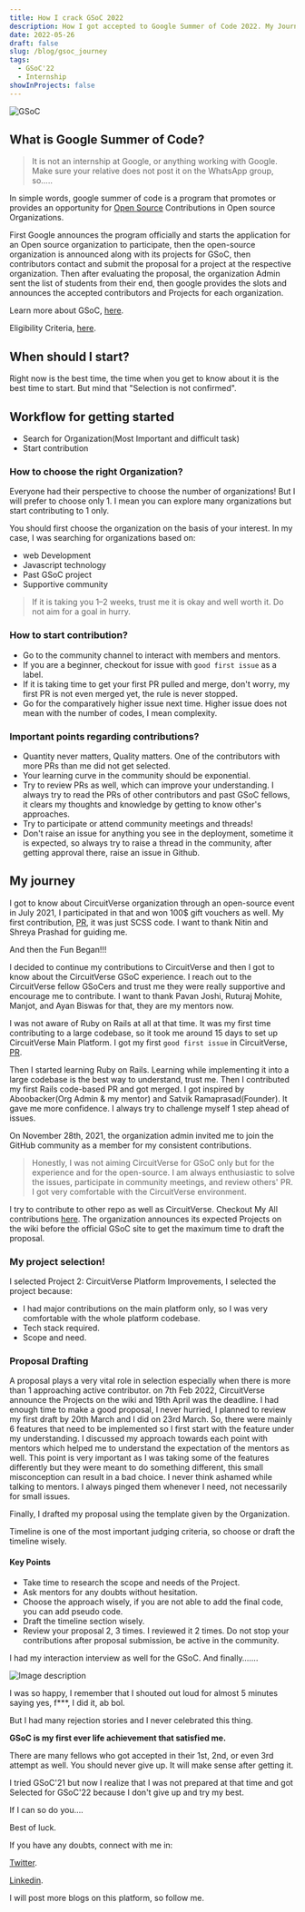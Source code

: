 ```yaml
---
title: How I crack GSoC 2022
description: How I got accepted to Google Summer of Code 2022. My Journey.
date: 2022-05-26
draft: false
slug: /blog/gsoc_journey
tags:
  - GSoC'22
  - Internship
showInProjects: false
---
```


![GSoC](https://blog.desdelinux.net/wp-content/uploads/2021/11/Gsoc.png)
## What is Google Summer of Code?

> It is not an internship at Google, or anything working with Google. Make sure your relative does not post it on the WhatsApp group, so…..

In simple words, google summer of code is a program that promotes or provides an opportunity for [Open Source](https://opensource.com/resources/what-open-source) Contributions in Open source Organizations.

First Google announces the program officially and starts the application for an Open source organization to participate, then the open-source organization is announced along with its projects for GSoC, then contributors contact and submit the proposal for a project at the respective organization. Then after evaluating the proposal, the organization Admin sent the list of students from their end, then google provides the slots and announces the accepted contributors and Projects for each organization.

Learn more about GSoC, [here](https://summerofcode.withgoogle.com/).

Eligibility Criteria, [here](https://summerofcode.withgoogle.com/terms/contributor).

## When should I start?
Right now is the best time, the time when you get to know about it is the best time to start.
But mind that "Selection is not confirmed".

## Workflow for getting started
- Search for Organization(Most Important and difficult task)
- Start contribution

### How to choose the right Organization?
Everyone had their perspective to choose the number of organizations! But I will prefer to choose only 1. I mean you can explore many organizations but start contributing to 1 only.

You should first choose the organization on the basis of your interest. In my case, I was searching for organizations based on:
- web Development
- Javascript technology
- Past GSoC project
- Supportive community

> If it is taking you 1–2 weeks, trust me it is okay and well worth it. Do not aim for a goal in hurry.

### How to start contribution?
- Go to the community channel to interact with members and mentors.
- If you are a beginner, checkout for issue with `good first issue` as a label.
- If it is taking time to get your first PR pulled and merge, don't worry, my first PR is not even merged yet, the rule is never stopped.
- Go for the comparatively higher issue next time. Higher issue does not mean with the number of codes, I mean complexity.

### Important points regarding contributions?
- Quantity never matters, Quality matters. One of the contributors with more PRs than me did not get selected.
- Your learning curve in the community should be exponential.
- Try to review PRs as well, which can improve your understanding. I always try to read the PRs of other contributors and past GSoC fellows, it clears my thoughts and knowledge by getting to know other's approaches.
- Try to participate or attend community meetings and threads!
- Don't raise an issue for anything you see in the deployment, sometime it is expected, so always try to raise a thread in the community, after getting approval there, raise an issue in Github.

## My journey

I got to know about CircuitVerse organization through an open-source event in July 2021, I participated in that and won 100$ gift vouchers as well. My first contribution, [PR](https://github.com/CircuitVerse/Blog/pull/88), it was just SCSS code. I want to thank Nitin and Shreya Prashad for guiding me.

And then the Fun Began!!!

I decided to continue my contributions to CircuitVerse and then I got to know about the CircuitVerse GSoC experience. I reach out to the CircuitVerse fellow GSoCers and trust me they were really supportive and encourage me to contribute. I want to thank Pavan Joshi, Ruturaj Mohite, Manjot, and Ayan Biswas for that, they are my mentors now.

I was not aware of Ruby on Rails at all at that time. It was my first time contributing to a large codebase, so it took me around 15 days to set up CircuitVerse Main Platform.
I got my first `good first issue` in CircuitVerse, [PR](https://github.com/CircuitVerse/CircuitVerse/pull/2360). 

Then I started learning Ruby on Rails. Learning while implementing it into a large codebase is the best way to understand, trust me. Then I contributed my first Rails code-based PR and got merged. I got inspired by Aboobacker(Org Admin & my mentor) and Satvik Ramaprasad(Founder). It gave me more confidence. I always try to challenge myself 1 step ahead of issues.

On November 28th, 2021, the organization admin invited me to join the GitHub community as a member for my consistent contributions.

> Honestly, I was not aiming CircuitVerse for GSoC only but for the experience and for the open-source. I am always enthusiastic to solve the issues, participate in community meetings, and review others' PR. I got very comfortable with the CircuitVerse environment.

I try to contribute to other repo as well as CircuitVerse.
Checkout My All contributions [here](https://github.com/pulls?page=1&q=is%3Apr+author%3Avedant-jain03+archived%3Afalse+user%3ACircuitVerse).
The organization announces its expected Projects on the wiki before the official GSoC site to get the maximum time to draft the proposal.

### My project selection!
I selected Project 2: CircuitVerse Platform Improvements, I selected the project because:
- I had major contributions on the main platform only, so I was very comfortable with the whole platform codebase.
- Tech stack required.
- Scope and need.

### Proposal Drafting
A proposal plays a very vital role in selection especially when there is more than 1 approaching active contributor.
on 7th Feb 2022, CircuitVerse announce the Projects on the wiki and 19th April was the deadline. I had enough time to make a good proposal, I never hurried, I planned to review my first draft by 20th March and I did on 23rd March.
So, there were mainly 6 features that need to be implemented so I first start with the feature under my understanding.
I discussed my approach towards each point with mentors which helped me to understand the expectation of the mentors as well. This point is very important as I was taking some of the features differently but they were meant to do something different, this small misconception can result in a bad choice. I never think ashamed while talking to mentors. I always pinged them whenever I need, not necessarily for small issues.

Finally, I drafted my proposal using the template given by the Organization.

Timeline is one of the most important judging criteria, so choose or draft the timeline wisely.

#### Key Points
- Take time to research the scope and needs of the Project.
- Ask mentors for any doubts without hesitation.
- Choose the approach wisely, if you are not able to add the final code, you can add pseudo code.
- Draft the timeline section wisely.
- Review your proposal 2, 3 times. I reviewed it 2 times.
Do not stop your contributions after proposal submission, be active in the community.

I had my interaction interview as well for the GSoC.
And finally…….

![Image description](https://dev-to-uploads.s3.amazonaws.com/uploads/articles/tji722b22yz3w4ft4zk5.png)

I was so happy, I remember that I shouted out loud for almost 5 minutes saying yes, f***, I did it, ab bol.

But I had many rejection stories and I never celebrated this thing.

**GSoC is my first ever life achievement that satisfied me.**

There are many fellows who got accepted in their 1st, 2nd, or even 3rd attempt as well. You should never give up. It will make sense after getting it. 

I tried GSoC'21 but now I realize that I was not prepared at that time and got Selected for GSoC'22 because I don't give up and try my best.

If I can so do you….

Best of luck.

If you have any doubts, connect with me in:

[Twitter](https://twitter.com/vedantj_03).

[Linkedin](https://www.linkedin.com/in/vedant-jain-781006145/).

I will post more blogs on this platform, so follow me.
